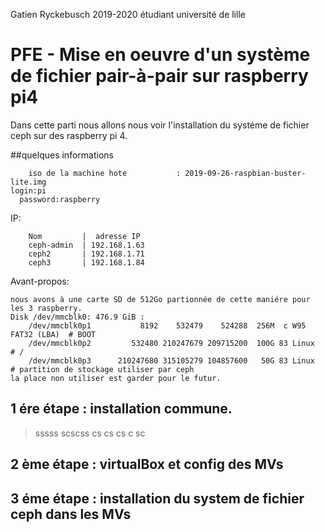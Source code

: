 Gatien Ryckebusch 2019-2020 étudiant université de lille

# PFE - Mise en oeuvre d'un système de fichier pair-à-pair sur raspberry pi4

Dans cette parti nous allons nous voir l'installation du systéme de fichier ceph sur des raspberry pi 4.

##quelques informations


		iso de la machine hote           : 2019-09-26-raspbian-buster-lite.img
    login:pi
	  password:raspberry
		
  
IP:  

		Nom         |  adresse IP
		ceph-admin  | 192.168.1.63
		ceph2       | 192.168.1.71
		ceph3       | 192.168.1.84
    
    
Avant-propos: 
    
    nous avons à une carte SD de 512Go partionnée de cette maniére pour les 3 raspberry.
    Disk /dev/mmcblk0: 476.9 GiB :
        /dev/mmcblk0p1           8192    532479    524288  256M  c W95 FAT32 (LBA)  # BOOT
        /dev/mmcblk0p2         532480 210247679 209715200  100G 83 Linux            # / 
        /dev/mmcblk0p3      210247680 315105279 104857600   50G 83 Linux            # partition de stockage utiliser par ceph
    la place non utiliser est garder pour le futur.

## 1 ére étape : installation commune.

> sssss
scscss
cs
cs
cs
c
sc


## 2 ème étape : virtualBox et config des MVs

## 3 éme étape : installation du system de fichier ceph dans les MVs


